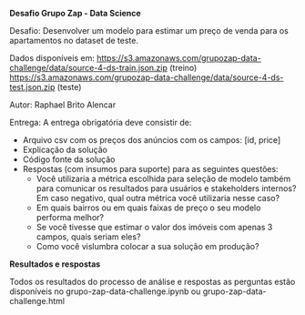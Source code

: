 <b>Desafio Grupo Zap - Data Science</b>

Desafio:
Desenvolver um modelo para estimar um preço de venda para os apartamentos no dataset de teste.

Dados disponíveis em:
https://s3.amazonaws.com/grupozap-data-challenge/data/source-4-ds-train.json.zip (treino)
https://s3.amazonaws.com/grupozap-data-challenge/data/source-4-ds-test.json.zip (teste)

Autor: Raphael Brito Alencar

Entrega:
A entrega obrigatória deve consistir de:

* Arquivo csv com os preços dos anúncios com os campos: [id, price]
* Explicação da solução
* Código fonte da solução
* Respostas (com insumos para suporte) para as seguintes questões:
  * Você utilizaria a métrica escolhida para seleção de modelo também para comunicar os resultados para usuários e stakeholders internos? Em caso negativo, qual outra métrica você utilizaria nesse caso?
  * Em quais bairros ou em quais faixas de preço o seu modelo performa melhor?
  * Se você tivesse que estimar o valor dos imóveis com apenas 3 campos, quais seriam eles?
  * Como você vislumbra colocar a sua solução em produção?
  
  
<b>Resultados e respostas</b>

Todos os resultados do processo de análise e respostas as perguntas estão disponíveis no grupo-zap-data-challenge.ipynb ou grupo-zap-data-challenge.html

